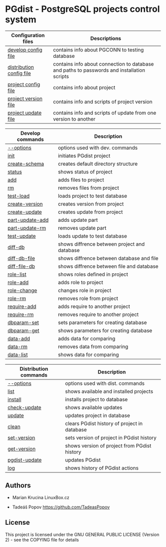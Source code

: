 # PGdist - PostgreSQL projects control system



| Configuration files | Descriptions |
| --- | --- |
| [develop config file](develop/config.md) | contains info about PGCONN to testing database |
| [distribution config file](distribution/config.md) | contains info about connection to database and paths to passwords and installation scripts |
| [project config file](project_files/config.md) | contains info about project |
| [project version file](project_files/version.md) | contains info and scripts of project version |
| [project update file](project_files/update.md) | contains info and scripts of update from one version to another |



| Develop commands | Description |
| --- | --- |
| [--options](develop/cmd/options.md) | options used with dev. commands |
| [init](develop/cmd/init.md) | initiates PGdist project |
| [create-schema](develop/cmd/create-schema.md) | creates default directory structure |
| [status](develop/cmd/status.md) | shows status of project |
| [add](develop/cmd/add.md) | adds files to project |
| [rm](develop/cmd/rm.md) | removes files from project |
| [test-load](develop/cmd/test-load.md) | loads project to test database |
| [create-version](develop/cmd/create-version.md) | creates version from project |
| [create-update](develop/cmd/create-update.md) | creates update from project |
| [part-update-add](develop/cmd/part-update-add.md) | adds update part |
| [part-update-rm](develop/cmd/part-update-rm.md) | removes update part |
| [test-update](develop/cmd/test-update.md) | loads update to test database |
| [diff-db](develop/cmd/diff-db.md) | shows diffrence between project and database |
| [diff-db-file](develop/cmd/diff-db-file.md) | shows diffrence between database and file |
| [diff-file-db](develop/cmd/diff-file-db.md) | shows diffrence between file and database |
| [role-list](develop/cmd/role-list.md) | shows roles defined in project |
| [role-add](develop/cmd/role-add.md) | adds role to project |
| [role-change](develop/cmd/role-change.md) | changes role in project |
| [role-rm](develop/cmd/role-rm.md) | removes role from project |
| [require-add](develop/cmd/require-add.md) | adds require to another project |
| [require-rm](develop/cmd/require-rm.md) | removes require to another project |
| [dbparam-set](develop/cmd/dbparam-set.md) | sets parameters for creating database |
| [dbparam-get](develop/cmd/dbparam-get.md) | shows parameters for creating database |
| [data-add](develop/cmd/data-add.md) | adds data for comparing |
| [data-rm](develop/cmd/data-rm.md) | removes data from comparing |
| [data-list](develop/cmd/data-list.md) | shows data for comparing |



| Distribution commands | Description |
| --- | --- |
| [--options](distribution/cmd/options.md) | options used with dist. commands |
| [list](distribution/cmd/list.md) | shows available and installed projects |
| [install](distribution/cmd/install.md) | installs project to database |
| [check-update](distribution/cmd/check-update.md) | shows available updates |
| [update](distribution/cmd/update.md) | updates project in database |
| [clean](distribution/cmd/clean.md) | clears PGdist history of project in database |
| [set-version](distribution/cmd/set-version.md) | sets version of project in PGdist history |
| [get-version](distribution/cmd/get-version.md) | shows version of project from PGdist history |
| [pgdist-update](distribution/cmd/pgdist-update.md) | updates PGdist |
| [log](distribution/cmd/log.md) | shows history of PGdist actions |



## Authors

* Marian Krucina LinuxBox.cz

* Tadeáš Popov https://github.com/TadeasPopov

## License

This project is licensed under the GNU GENERAL PUBLIC LICENSE (Version 2) - see the COPYING file for details
